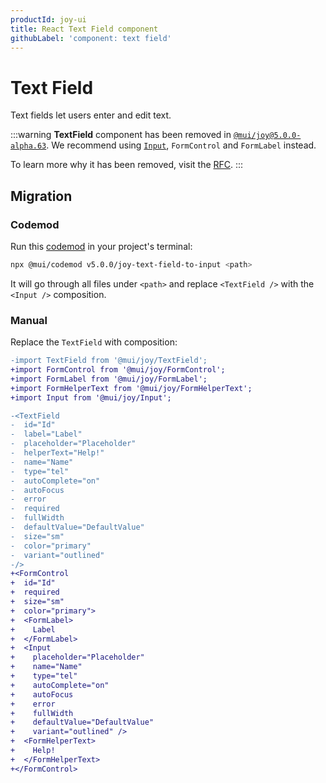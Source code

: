 ```yaml
---
productId: joy-ui
title: React Text Field component
githubLabel: 'component: text field'
---
```


# Text Field

<p class="description">Text fields let users enter and edit text.</p>

:::warning
**TextField** component has been removed in [`@mui/joy@5.0.0-alpha.63`](https://github.com/mui/material-ui/releases/tag/v5.11.5). We recommend using [`Input`](/joy-ui/react-input/), `FormControl` and `FormLabel` instead.

To learn more why it has been removed, visit the [RFC](https://github.com/mui/material-ui/issues/34176).
:::

## Migration

### Codemod

Run this [codemod](https://github.com/mui/material-ui/blob/master/packages/mui-codemod/README.md#joy-text-field-to-input) in your project's terminal:

```sh
npx @mui/codemod v5.0.0/joy-text-field-to-input <path>
```

It will go through all files under `<path>` and replace `<TextField />` with the `<Input />` composition.

### Manual

Replace the `TextField` with composition:

```diff
-import TextField from '@mui/joy/TextField';
+import FormControl from '@mui/joy/FormControl';
+import FormLabel from '@mui/joy/FormLabel';
+import FormHelperText from '@mui/joy/FormHelperText';
+import Input from '@mui/joy/Input';

-<TextField
-  id="Id"
-  label="Label"
-  placeholder="Placeholder"
-  helperText="Help!"
-  name="Name"
-  type="tel"
-  autoComplete="on"
-  autoFocus
-  error
-  required
-  fullWidth
-  defaultValue="DefaultValue"
-  size="sm"
-  color="primary"
-  variant="outlined"
-/>
+<FormControl
+  id="Id"
+  required
+  size="sm"
+  color="primary">
+  <FormLabel>
+    Label
+  </FormLabel>
+  <Input
+    placeholder="Placeholder"
+    name="Name"
+    type="tel"
+    autoComplete="on"
+    autoFocus
+    error
+    fullWidth
+    defaultValue="DefaultValue"
+    variant="outlined" />
+  <FormHelperText>
+    Help!
+  </FormHelperText>
+</FormControl>
```
